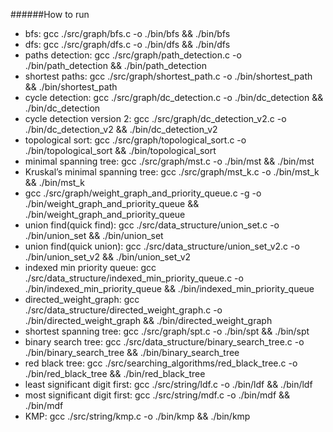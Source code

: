 
######How to run

- bfs: gcc ./src/graph/bfs.c -o ./bin/bfs && ./bin/bfs
- dfs: gcc ./src/graph/dfs.c -o ./bin/dfs && ./bin/dfs
- paths detection: gcc ./src/graph/path_detection.c -o ./bin/path_detection && ./bin/path_detection
- shortest paths: gcc ./src/graph/shortest_path.c -o ./bin/shortest_path && ./bin/shortest_path
- cycle detection: gcc ./src/graph/dc_detection.c -o ./bin/dc_detection && ./bin/dc_detection
- cycle detection version 2: gcc ./src/graph/dc_detection_v2.c -o ./bin/dc_detection_v2 && ./bin/dc_detection_v2
- topological sort: gcc ./src/graph/topological_sort.c -o ./bin/topological_sort && ./bin/topological_sort
- minimal spanning tree: gcc ./src/graph/mst.c -o ./bin/mst && ./bin/mst
- Kruskal’s minimal spanning tree: gcc ./src/graph/mst_k.c -o ./bin/mst_k && ./bin/mst_k
- gcc ./src/graph/weight_graph_and_priority_queue.c -g -o ./bin/weight_graph_and_priority_queue && ./bin/weight_graph_and_priority_queue
- union find(quick find): gcc ./src/data_structure/union_set.c -o ./bin/union_set && ./bin/union_set
- union find(quick union): gcc ./src/data_structure/union_set_v2.c -o ./bin/union_set_v2 && ./bin/union_set_v2
- indexed min priority queue: gcc ./src/data_structure/indexed_min_priority_queue.c -o ./bin/indexed_min_priority_queue && ./bin/indexed_min_priority_queue
- directed_weight_graph: gcc ./src/data_structure/directed_weight_graph.c -o ./bin/directed_weight_graph && ./bin/directed_weight_graph
- shortest spanning tree: gcc ./src/graph/spt.c -o ./bin/spt && ./bin/spt
- binary search tree: gcc ./src/data_structure/binary_search_tree.c -o ./bin/binary_search_tree && ./bin/binary_search_tree
- red black tree: gcc ./src/searching_algorithms/red_black_tree.c -o ./bin/red_black_tree && ./bin/red_black_tree
- least significant digit first: gcc ./src/string/ldf.c -o ./bin/ldf && ./bin/ldf
- most significant digit first: gcc ./src/string/mdf.c -o ./bin/mdf && ./bin/mdf
- KMP: gcc ./src/string/kmp.c -o ./bin/kmp && ./bin/kmp
